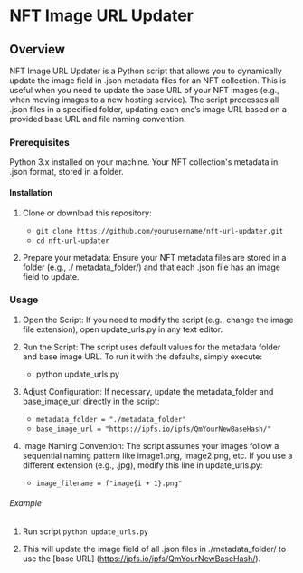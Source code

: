 # NFT Image URL Updater

## Overview

NFT Image URL Updater is a Python script that allows you to dynamically update the image field in .json metadata files for an NFT collection. This is useful when you need to update the base URL of your NFT images (e.g., when moving images to a new hosting service). The script processes all .json files in a specified folder, updating each one’s image URL based on a provided base URL and file naming convention.


### Prerequisites

Python 3.x installed on your machine.
Your NFT collection's metadata in .json format, stored in a folder.

#### Installation

1. Clone or download this repository:

   - `git clone https://github.com/yourusername/nft-url-updater.git`
   - `cd nft-url-updater`



2. Prepare your metadata: Ensure your NFT metadata files are stored in a folder (e.g., ./ metadata_folder/) and that each .json file has an image field to update.


### Usage

1. Open the Script: If you need to modify the script (e.g., change the image file extension), open update_urls.py in any text editor.

2. Run the Script: The script uses default values for the metadata folder and base image URL. To run it with the defaults, simply execute:

   - python update_urls.py

3. Adjust Configuration:
   If necessary, update the metadata_folder and base_image_url directly in the script:

   - `metadata_folder = "./metadata_folder"`
   - `base_image_url = "https://ipfs.io/ipfs/QmYourNewBaseHash/"`

4. Image Naming Convention: The script assumes your images follow a sequential naming pattern like image1.png, image2.png, etc.  If you use a different extension (e.g., .jpg), modify this line in update_urls.py:


    - `image_filename = f"image{i + 1}.png"`


###### Example

1. Run script `python update_urls.py`

2. This will update the image field of all .json files in ./metadata_folder/ to use the [base URL] (https://ipfs.io/ipfs/QmYourNewBaseHash/).